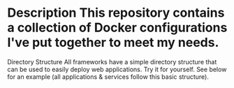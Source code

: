# Description This repository contains a collection of Docker configurations I've put together to meet my needs.

Directory Structure All frameworks have a simple directory structure that can be used to easily deploy web applications. Try it for yourself. See below for an example (all applications & services follow this basic structure).

